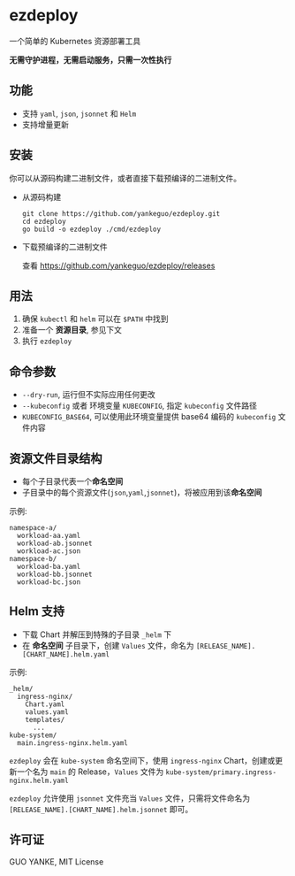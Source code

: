 # ezdeploy

一个简单的 Kubernetes 资源部署工具

**无需守护进程，无需启动服务，只需一次性执行**

## 功能

- 支持 `yaml`, `json`, `jsonnet` 和 `Helm`
- 支持增量更新

## 安装

你可以从源码构建二进制文件，或者直接下载预编译的二进制文件。

- 从源码构建

  ```shell
  git clone https://github.com/yankeguo/ezdeploy.git
  cd ezdeploy
  go build -o ezdeploy ./cmd/ezdeploy
  ```

- 下载预编译的二进制文件

  查看 <https://github.com/yankeguo/ezdeploy/releases>

## 用法

1. 确保 `kubectl` 和 `helm` 可以在 `$PATH` 中找到
2. 准备一个 **资源目录**, 参见下文
3. 执行 `ezdeploy`

## 命令参数

- `--dry-run`, 运行但不实际应用任何更改
- `--kubeconfig` 或者 环境变量 `KUBECONFIG`, 指定 `kubeconfig` 文件路径
- `KUBECONFIG_BASE64`, 可以使用此环境变量提供 base64 编码的 `kubeconfig` 文件内容

## 资源文件目录结构

- 每个子目录代表一个**命名空间**
- 子目录中的每个资源文件(`json`,`yaml`,`jsonnet`)，将被应用到该**命名空间**

示例:

```
namespace-a/
  workload-aa.yaml
  workload-ab.jsonnet
  workload-ac.json
namespace-b/
  workload-ba.yaml
  workload-bb.jsonnet
  workload-bc.json
```

## Helm 支持

- 下载 Chart 并解压到特殊的子目录 `_helm` 下
- 在 **命名空间** 子目录下，创建 `Values` 文件，命名为 `[RELEASE_NAME].[CHART_NAME].helm.yaml`

示例:

```
_helm/
  ingress-nginx/
    Chart.yaml
    values.yaml
    templates/
      ...
kube-system/
  main.ingress-nginx.helm.yaml
```

`ezdeploy` 会在 `kube-system` 命名空间下，使用 `ingress-nginx` Chart，创建或更新一个名为 `main` 的 Release，`Values` 文件为
`kube-system/primary.ingress-nginx.helm.yaml`

`ezdeploy` 允许使用 `jsonnet` 文件充当 `Values` 文件，只需将文件命名为 `[RELEASE_NAME].[CHART_NAME].helm.jsonnet` 即可。

## 许可证

GUO YANKE, MIT License
